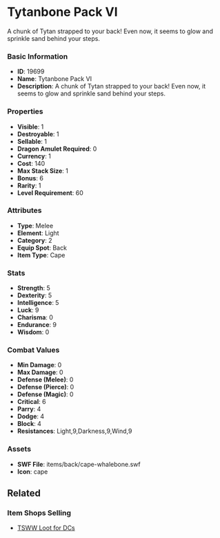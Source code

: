 # Tytanbone Pack VI

A chunk of Tytan strapped to your back! Even now, it seems to glow and sprinkle sand behind your steps.

### Basic Information

- **ID**: 19699
- **Name**: Tytanbone Pack VI
- **Description**: A chunk of Tytan strapped to your back! Even now, it seems to glow and sprinkle sand behind your steps.

### Properties

- **Visible**: 1
- **Destroyable**: 1
- **Sellable**: 1
- **Dragon Amulet Required**: 0
- **Currency**: 1
- **Cost**: 140
- **Max Stack Size**: 1
- **Bonus**: 6
- **Rarity**: 1
- **Level Requirement**: 60

### Attributes

- **Type**: Melee
- **Element**: Light
- **Category**: 2
- **Equip Spot**: Back
- **Item Type**: Cape

### Stats

- **Strength**: 5
- **Dexterity**: 5
- **Intelligence**: 5
- **Luck**: 9
- **Charisma**: 0
- **Endurance**: 9
- **Wisdom**: 0

### Combat Values

- **Min Damage**: 0
- **Max Damage**: 0
- **Defense (Melee)**: 0
- **Defense (Pierce)**: 0
- **Defense (Magic)**: 0
- **Critical**: 6
- **Parry**: 4
- **Dodge**: 4
- **Block**: 4
- **Resistances**: Light,9,Darkness,9,Wind,9

### Assets

- **SWF File**: items/back/cape-whalebone.swf
- **Icon**: cape

## Related

### Item Shops Selling

- [TSWW Loot for DCs](../item-shops/670-tsww-loot-for-dcs.md)

